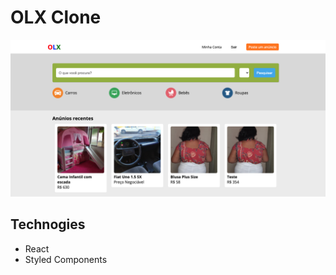 # OLX Clone

<img src="./screenshots/olx.png" alt="">

## Technogies
<ul>
    <li>React</li>
    <li>Styled Components</li>
</ul>
